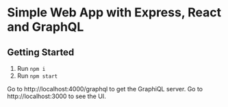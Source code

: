 # Simple Web App with Express, React and GraphQL

## Getting Started

1. Run `npm i`
2. Run `npm start`

Go to http://localhost:4000/graphql to get the GraphiQL server.
Go to http://localhost:3000 to see the UI.
